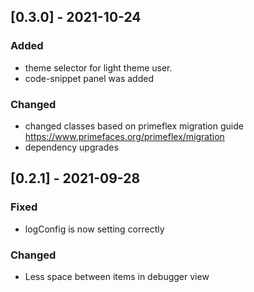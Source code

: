 ## [0.3.0] - 2021-10-24
### Added
 - theme selector for light theme user.
 - code-snippet panel was added
### Changed
 - changed classes based on primeflex migration guide https://www.primefaces.org/primeflex/migration
 - dependency upgrades
## [0.2.1] - 2021-09-28
### Fixed
- logConfig is now setting correctly

### Changed
- Less space between items in debugger view
